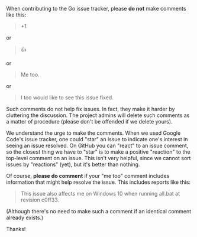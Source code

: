 When contributing to the Go issue tracker, please **do not** make comments like this:

> +1

or

> :+1: 

or

> Me too.

or

> I too would like to see this issue fixed.

Such comments do not help fix issues. In fact, they make it harder by cluttering the discussion. The project admins will delete such comments as a matter of procedure (please don't be offended if we delete yours).

We understand the urge to make the comments. When we used Google Code's issue tracker, one could "star" an issue to indicate one's interest in seeing an issue resolved. On GitHub you can "react" to an issue comment, so the closest thing we have to "star" is to make a positive "reaction" to the top-level comment on an issue. This isn't very helpful, since we cannot sort issues by "reactions" (yet), but it's better than nothing.

Of course, **please do comment** if your "me too" comment includes information that might help resolve the issue. This includes reports like this:

> This issue also affects me on Windows 10 when running all.bat at revision c0ff33.

(Although there's no need to make such a comment if an identical comment already exists.)

Thanks!